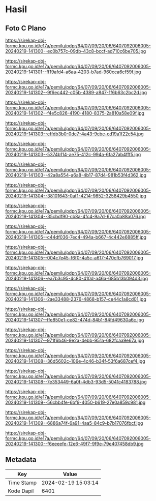 # Hasil

## Foto C Plano

https://sirekap-obj-formc.kpu.go.id/e17a/pemilu/pdpr/64/07/09/20/06/6407092006005-20240219-141300--ec0b757c-09db-43c8-bccf-ad710c6be705.jpg

https://sirekap-obj-formc.kpu.go.id/e17a/pemilu/pdpr/64/07/09/20/06/6407092006005-20240219-141301--ff19afd4-a6aa-4203-b7ad-960cca6cf59f.jpg

https://sirekap-obj-formc.kpu.go.id/e17a/pemilu/pdpr/64/07/09/20/06/6407092006005-20240219-141302--9f6ec442-c05b-4389-a847-1f6b63c2bc2d.jpg

https://sirekap-obj-formc.kpu.go.id/e17a/pemilu/pdpr/64/07/09/20/06/6407092006005-20240219-141302--f4e5c826-4190-4180-8375-2a810a58e09f.jpg

https://sirekap-obj-formc.kpu.go.id/e17a/pemilu/pdpr/64/07/09/20/06/6407092006005-20240219-141303--cffdb3b0-0dc7-4a43-9cbe-cd19a1f22c54.jpg

https://sirekap-obj-formc.kpu.go.id/e17a/pemilu/pdpr/64/07/09/20/06/6407092006005-20240219-141303--5374b114-ae75-412c-994a-6fa27ab4fff5.jpg

https://sirekap-obj-formc.kpu.go.id/e17a/pemilu/pdpr/64/07/09/20/06/6407092006005-20240219-141303--42a8a554-a6a8-4b17-87d4-981b53f4d362.jpg

https://sirekap-obj-formc.kpu.go.id/e17a/pemilu/pdpr/64/07/09/20/06/6407092006005-20240219-141304--38101643-0af1-4214-9852-3258429b4550.jpg

https://sirekap-obj-formc.kpu.go.id/e17a/pemilu/pdpr/64/07/09/20/06/6407092006005-20240219-141304--35cbdf90-cb8a-4fc4-9a7d-67ca0a88a076.jpg

https://sirekap-obj-formc.kpu.go.id/e17a/pemilu/pdpr/64/07/09/20/06/6407092006005-20240219-141305--c44df036-7ec4-494a-b667-4c442e6885ff.jpg

https://sirekap-obj-formc.kpu.go.id/e17a/pemilu/pdpr/64/07/09/20/06/6407092006005-20240219-141305--004c7e45-f6f0-4a5c-a617-470cfb769017.jpg

https://sirekap-obj-formc.kpu.go.id/e17a/pemilu/pdpr/64/07/09/20/06/6407092006005-20240219-141306--ea7b3c95-4c80-410d-a46a-685b13b094d3.jpg

https://sirekap-obj-formc.kpu.go.id/e17a/pemilu/pdpr/64/07/09/20/06/6407092006005-20240219-141306--2ae33488-2376-4868-b157-ce44c1a8cd01.jpg

https://sirekap-obj-formc.kpu.go.id/e17a/pemilu/pdpr/64/07/09/20/06/6407092006005-20240219-141307--ffe850e1-ce82-474d-84b1-84fd49630a6c.jpg

https://sirekap-obj-formc.kpu.go.id/e17a/pemilu/pdpr/64/07/09/20/06/6407092006005-20240219-141307--971f6b46-9e2a-4ebb-951a-682fcaa9e67a.jpg

https://sirekap-obj-formc.kpu.go.id/e17a/pemilu/pdpr/64/07/09/20/06/6407092006005-20240219-141308--36d5602c-106e-4c46-b34f-53f6a687cef4.jpg

https://sirekap-obj-formc.kpu.go.id/e17a/pemilu/pdpr/64/07/09/20/06/6407092006005-20240219-141308--7e353449-6a0f-4db3-93d5-5041c4183788.jpg

https://sirekap-obj-formc.kpu.go.id/e17a/pemilu/pdpr/64/07/09/20/06/6407092006005-20240219-141309--56cbb4fe-6bf9-4050-b619-27e0a859c981.jpg

https://sirekap-obj-formc.kpu.go.id/e17a/pemilu/pdpr/64/07/09/20/06/6407092006005-20240219-141309--6886a74f-6a91-4aa5-84c9-b7b17076fbcf.jpg

https://sirekap-obj-formc.kpu.go.id/e17a/pemilu/pdpr/64/07/09/20/06/6407092006005-20240219-141300--f6eeeefe-12e6-49f7-9f9e-79e407458db9.jpg


## Metadata

| Key        | Value               |
| ---------- | ------------------- |
| Time Stamp | 2024-02-19 15:03:14 |
| Kode Dapil | 6401                |



